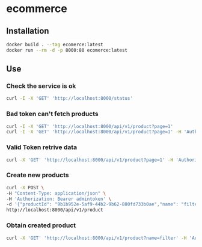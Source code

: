 # ecommerce

## Installation
```bash
docker build . --tag ecomerce:latest
docker run --rm -d -p 8000:80 ecomerce:latest
```

## Use

### Check the service is ok
```bash
curl -I -X 'GET' 'http://localhost:8000/status'
```
### Bad token can't fetch products
```bash
curl -I -X 'GET' 'http://localhost:8000/api/v1/product?page=1'
curl -I -X 'GET' 'http://localhost:8000/api/v1/product?page=1' -H 'Authorization: Bearer badtoken'
```

### Valid Token retrive data
```bash
curl -X 'GET' 'http://localhost:8000/api/v1/product?page=1' -H 'Authorization: Bearer admintoken'
```

### Create new products
```bash
curl -X POST \
-H "Content-Type: application/json" \
-H 'Authorization: Bearer admintoken' \
-d '{"productId": "9b1b952e-5af9-44b2-9b62-880fd733b0ae","name": "filter","description": "description","tax": 10,"price": 12.12}' \
http://localhost:8000/api/v1/product
```

### Obtain created product
```bash
curl -X 'GET' 'http://localhost:8000/api/v1/product?name=filter' -H 'Authorization: Bearer admintoken'
```
